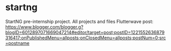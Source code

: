 # startng
StartNG pre-internship project. All projects and files
Flutterwave post: https://www.blogger.com/blogger.g?blogID=6012897071669047214#editor/target=post;postID=1221552636879316417;onPublishedMenu=allposts;onClosedMenu=allposts;postNum=0;src=postname

